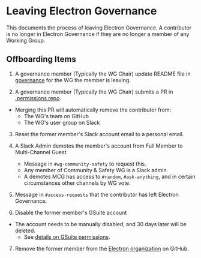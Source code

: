 # Leaving Electron Governance

This documents the process of leaving Electron Governance. A contributor is no longer in Electron Governance if they are no longer a member of any Working Group.

## Offboarding Items

1. A governance member (Typically the WG Chair) update README file in [governance](https://github.com/electron/governance) for the WG the member is leaving.

2. A governance member (Typically the WG Chair) submits a PR in [.permissions repo](https://github.com/electron/.permissions/).
  * Merging this PR will automatically remove the contributor from:
    * The WG's team on GitHub
    * The WG's user group on Slack

3. Reset the former member's Slack account email to a personal email.

4. A Slack Admin demotes the member's account from Full Member to Multi-Channel Guest
    * Message in `#wg-community-safety` to request this.
    * Any member of Community & Safety WG is a Slack admin.
    * A demotes MCG has access to `#random`, `#ask-anything`, and in certain circumstances other channels by WG vote.

5. Message in `#access-requests` that the contributor has left Electron Governance.

6. Disable the former member's GSuite account
  * The account needs to be manually disabled, and 30 days later will be deleted.
    * See [details on GSuite permissions](./permissions.md#gsuite).
  
7. Remove the former member from the [Electron organization](https://github.com/electron/) on GitHub.
